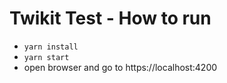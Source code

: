 # Twikit Test - How to run

- `yarn install`
- `yarn start`
- open browser and go to https://localhost:4200
